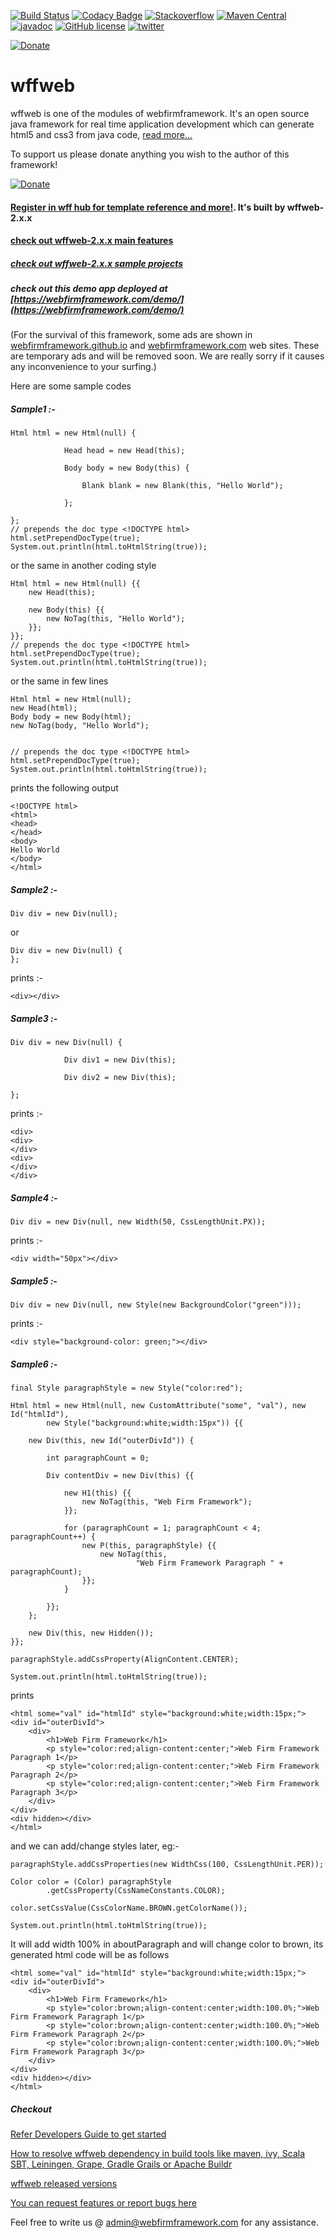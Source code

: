 [![Build Status](https://api.travis-ci.org/webfirmframework/wff.svg?branch=master)](https://travis-ci.org/webfirmframework/wff)
[![Codacy Badge](https://api.codacy.com/project/badge/Grade/410601e16dc54b0a973c03845ad790c2)](https://www.codacy.com/app/webfirm-framework/wff?utm_source=github.com&amp;utm_medium=referral&amp;utm_content=webfirmframework/wff&amp;utm_campaign=Badge_Grade)
[![Stackoverflow](https://img.shields.io/badge/stackoverflow-wffweb-orange.svg)](https://stackoverflow.com/questions/tagged/wffweb)
[![Maven Central](https://maven-badges.herokuapp.com/maven-central/com.webfirmframework/wffweb/badge.svg)](https://search.maven.org/#artifactdetails%7Ccom.webfirmframework%7Cwffweb%7C3.0.0%7Cjar)
[![javadoc](https://img.shields.io/:wffweb-javadoc-blue.svg)](https://webfirmframework.github.io/wffweb/wffweb-javadoc)
[![GitHub license](https://img.shields.io/badge/license-Apache%20License%202.0-blue.svg?style=flat)](https://www.apache.org/licenses/LICENSE-2.0)
[![twitter](https://img.shields.io/badge/twitter-@wffweb-blue.svg)](https://webfirmframework.com/twitter)

[![Donate](https://img.shields.io/badge/Donate-PayPal-green.svg)](https://webfirmframework.com/donate)


# wffweb
wffweb is one of the modules of webfirmframework. It's an open source java framework for real time application development which can generate html5 and css3 from java code, [read more...](https://webfirmframework.github.io/)


To support us please donate anything you wish to the author of this framework!

[![Donate](https://img.shields.io/badge/Donate-PayPal-green.svg)](https://webfirmframework.com/donate)


#### [Register in wff hub for template reference and more!](http://hub.webfirmframework.com). It's built by wffweb-2.x.x
#### [check out wffweb-2.x.x main features](https://www.youtube.com/watch?v=UWoNliHOy6A)
##### [check out wffweb-2.x.x sample projects](https://github.com/webfirmframework/tomcat-8-wffweb-demo-apps)


##### check out this demo app deployed at [https://webfirmframework.com/demo/](https://webfirmframework.com/demo/)


(For the survival of this framework, some ads are shown in [webfirmframework.github.io](https://webfirmframework.github.io) and [webfirmframework.com](https://webfirmframework.com) web sites. These are temporary ads and will be removed soon. We are really sorry if it causes any inconvenience to your surfing.)   

Here are some sample codes

##### Sample1 :-
~~~
Html html = new Html(null) {
       	 
        	Head head = new Head(this);
       	 
        	Body body = new Body(this) {
           	 
            	Blank blank = new Blank(this, "Hello World");
           	 
        	};
       	 
};
// prepends the doc type <!DOCTYPE html>
html.setPrependDocType(true);
System.out.println(html.toHtmlString(true)); 
~~~

or the same in another coding style
~~~
Html html = new Html(null) {{	  
    new Head(this);
       
    new Body(this) {{ 
        new NoTag(this, "Hello World");
    }};
}};
// prepends the doc type <!DOCTYPE html>
html.setPrependDocType(true);
System.out.println(html.toHtmlString(true)); 
~~~

or the same in few lines

~~~
Html html = new Html(null);
new Head(html);
Body body = new Body(html);
new NoTag(body, "Hello World");


// prepends the doc type <!DOCTYPE html>
html.setPrependDocType(true);
System.out.println(html.toHtmlString(true)); 
~~~

prints the following output
~~~
<!DOCTYPE html>
<html>
<head>
</head>
<body>
Hello World
</body>
</html>
~~~

##### Sample2 :-
~~~
Div div = new Div(null); 
~~~
or 
~~~
Div div = new Div(null) {
};
~~~
prints :- 
~~~
<div></div>
~~~

##### Sample3 :-
~~~
Div div = new Div(null) {
       	 
        	Div div1 = new Div(this);  
       	 
        	Div div2 = new Div(this);
       	 
};
~~~
prints :- 
~~~
<div>
<div>
</div>
<div>
</div>
</div>
~~~
##### Sample4 :-
~~~
Div div = new Div(null, new Width(50, CssLengthUnit.PX));
~~~
prints :- 
~~~
<div width="50px"></div>
~~~

##### Sample5 :-
~~~
Div div = new Div(null, new Style(new BackgroundColor("green")));
~~~
prints :- 
~~~
<div style="background-color: green;"></div>
~~~

##### Sample6 :-
```
final Style paragraphStyle = new Style("color:red");

Html html = new Html(null, new CustomAttribute("some", "val"), new Id("htmlId"),
		new Style("background:white;width:15px")) {{

	new Div(this, new Id("outerDivId")) {

		int paragraphCount = 0;

		Div contentDiv = new Div(this) {{

			new H1(this) {{
				new NoTag(this, "Web Firm Framework");
			}};

			for (paragraphCount = 1; paragraphCount < 4; paragraphCount++) {
				new P(this, paragraphStyle) {{
					new NoTag(this,
							"Web Firm Framework Paragraph " + paragraphCount);
				}};
			}

		}};
	};

	new Div(this, new Hidden());
}};

paragraphStyle.addCssProperty(AlignContent.CENTER);

System.out.println(html.toHtmlString(true));
```
prints

```
<html some="val" id="htmlId" style="background:white;width:15px;">
<div id="outerDivId">
    <div>
        <h1>Web Firm Framework</h1>
        <p style="color:red;align-content:center;">Web Firm Framework Paragraph 1</p>
        <p style="color:red;align-content:center;">Web Firm Framework Paragraph 2</p>
        <p style="color:red;align-content:center;">Web Firm Framework Paragraph 3</p>
    </div>
</div>
<div hidden></div>
</html>
```
and we can add/change styles later, eg:-
```
paragraphStyle.addCssProperties(new WidthCss(100, CssLengthUnit.PER));

Color color = (Color) paragraphStyle
        .getCssProperty(CssNameConstants.COLOR);
        
color.setCssValue(CssColorName.BROWN.getColorName());

System.out.println(html.toHtmlString(true));

```
It will add width 100% in aboutParagraph and will change color to brown, its generated html code will be as follows

```
<html some="val" id="htmlId" style="background:white;width:15px;">
<div id="outerDivId">
    <div>
        <h1>Web Firm Framework</h1>
        <p style="color:brown;align-content:center;width:100.0%;">Web Firm Framework Paragraph 1</p>
        <p style="color:brown;align-content:center;width:100.0%;">Web Firm Framework Paragraph 2</p>
        <p style="color:brown;align-content:center;width:100.0%;">Web Firm Framework Paragraph 3</p>
    </div>
</div>
<div hidden></div>
</html>
```


##### Checkout 

[Refer Developers Guide to get started](https://webfirmframework.github.io/developers-guide/get-started.html)

[How to resolve wffweb dependency in build tools like maven, ivy, Scala SBT, Leiningen, Grape, Gradle Grails or Apache Buildr](https://webfirmframework.github.io/developers-guide/how-to-resolve-dependency-in-build-tools.html)

[wffweb released versions](https://webfirmframework.github.io/developers-guide/wffweb-released-versions.html)

[You can request features or report bugs here](https://github.com/webfirmframework/wff/issues)

Feel free to write us @ admin@webfirmframework.com for any assistance.
